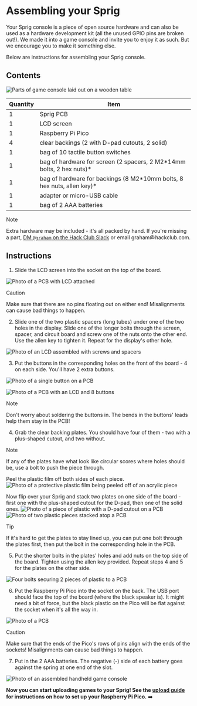 # Assembling your Sprig

Your Sprig console is a piece of open source hardware and can also be used as a hardware development kit (all the unused GPIO pins are broken out!). We made it into a game console and invite you to enjoy it as such. But we encourage you to make it something else.

Below are instructions for assembling your Sprig console.

## Contents

![Parts of game console laid out on a wooden table](https://cloud-6po09tv9d-hack-club-bot.vercel.app/4everything.jpg)

| Quantity | Item                                                                      |
| -------- | ------------------------------------------------------------------------- |
| 1        | Sprig PCB                                                                 |
| 1        | LCD screen                                                                |
| 1        | Raspberry Pi Pico                                                         |
| 4        | clear backings (2 with D-pad cutouts, 2 solid)                            |
| 1        | bag of 10 tactile button switches                                         |
| 1        | bag of hardware for screen (2 spacers, 2 M2\*14mm bolts, 2 hex nuts)\*    |
| 1        | bag of hardware for backings (8 M2\*10mm bolts, 8 hex nuts, allen key)\* |
| 1        | adapter or micro-USB cable                                                |
| 1        | bag of 2 AAA batteries                                                    |

> [!NOTE]
> Extra hardware may be included - it's all packed by hand. If you're missing a part, [DM `@graham` on the Hack Club Slack](https://hackclub.slack.com/team/U04QH1TTMBP) or email graham<img src="https://upload.wikimedia.org/wikipedia/commons/8/88/At_sign.svg" height=15px alt="@"></img>hackclub.com. 

## Instructions

1. Slide the LCD screen into the socket on the top of the board.

![Photo of a PCB with LCD attached](https://cloud-6po09tv9d-hack-club-bot.vercel.app/2lcd-no-spacers.jpg)

> [!CAUTION]
> Make sure that there are no pins floating out on either end! Misalignments can cause bad things to happen. 

2. Slide one of the two plastic spacers (long tubes) under one of the two holes in the display. Slide one of the longer bolts through the screen, spacer, and circuit board and screw one of the nuts onto the other end. Use the allen key to tighten it. Repeat for the display's other hole.

![Photo of an LCD assembled with screws and spacers](https://cloud-6po09tv9d-hack-club-bot.vercel.app/1screws-through-spacers.jpg)

3. Put the buttons in the corresponding holes on the front of the board - 4 on each side. You'll have 2 extra buttons.

![Photo of a single button on a PCB](https://cloud-6po09tv9d-hack-club-bot.vercel.app/0singlebutton.jpg)

![Photo of a PCB with an LCD and 8 buttons](https://cloud-obltnnp51-hack-club-bot.vercel.app/5all-buttons.jpg)

> [!NOTE]
> Don't worry about soldering the buttons in. The bends in the buttons' leads help them stay in the PCB!

4. Grab the clear backing plates. You should have four of them - two with a plus-shaped cutout, and two without.
> [!NOTE]
> If any of the plates have what look like circular scores where holes should be, use a bolt to push the piece through.

Peel the plastic film off both sides of each piece.
![Photo of a protective plastic film being peeled off of an acrylic piece](https://cloud-6po09tv9d-hack-club-bot.vercel.app/3peel-plastic.jpg)

Now flip over your Sprig and stack two plates on one side of the board - first one with the plus-shaped cutout for the D-pad, then one of the solid ones. 
![Photo of a piece of plastic with a D-pad cutout on a PCB](https://cloud-obltnnp51-hack-club-bot.vercel.app/4backing1.jpg)
![Photo of two plastic pieces stacked atop a PCB](https://cloud-obltnnp51-hack-club-bot.vercel.app/3backing2.jpg)

> [!TIP]
> If it's hard to get the plates to stay lined up, you can put one bolt through the plates first, then put the bolt in the corresponding hole in the PCB.

5. Put the shorter bolts in the plates' holes and add nuts on the top side of the board. Tighten using the allen key provided. Repeat steps 4 and 5 for the plates on the other side.

![Four bolts securing 2 pieces of plastic to a PCB](https://cloud-obltnnp51-hack-club-bot.vercel.app/2backing-withscrews.jpg)

6. Put the Raspberry Pi Pico into the socket on the back. The USB port should face the top of the board (where the black speaker is). It might need a bit of force, but the black plastic on the Pico will be flat against the socket when it's all the way in.

![Photo of a PCB](https://cloud-obltnnp51-hack-club-bot.vercel.app/0pico.jpg)

> [!CAUTION]
> Make sure that the ends of the Pico's rows of pins align with the ends of the sockets! Misalignments can cause bad things to happen. 

7. Put in the 2 AAA batteries. The negative (-) side of each battery goes against the spring at one end of the slot.

![Photo of an assembled handheld game console](https://cloud-93zuth77c-hack-club-bot.vercel.app/0img_1613.jpg)

**Now you can start uploading games to your Sprig! See the [upload guide](UPLOAD.md) for instructions on how to set up your Raspberry Pi Pico.** ➡️
